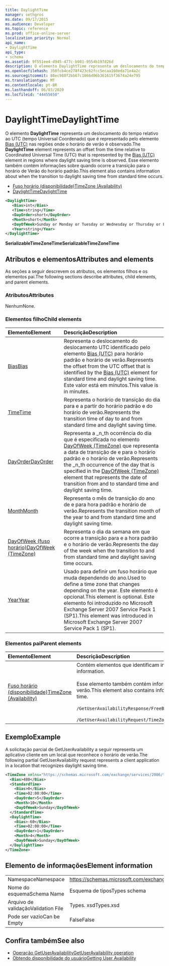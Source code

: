 ```yaml
---
title: DaylightTime
manager: sethgros
ms.date: 09/17/2015
ms.audience: Developer
ms.topic: reference
ms.prod: office-online-server
localization_priority: Normal
api_name:
- DaylightTime
api_type:
- schema
ms.assetid: 9f551ee4-d945-477c-b981-9554b197d26d
description: O elemento DaylightTime representa um deslocamento do tempo relativo ao UTC (tempo Universal Coordenado) que é representado pelo elemento Bias (UTC) nas regiões onde o horário de verão é observado. Esse elemento também contém informações sobre quando ocorre a transição para o horário de Verão do horário padrão.
ms.openlocfilehash: 350fcb4ce278f423c62fcc5ecaa160eda71e4a2c
ms.sourcegitcommit: 88ec988f2bb67c1866d06b361615f3674a24e795
ms.translationtype: MT
ms.contentlocale: pt-BR
ms.lasthandoff: 06/03/2020
ms.locfileid: "44455650"
---
```

# <a name="daylighttime"></a><span data-ttu-id="f8889-104">DaylightTime</span><span class="sxs-lookup"><span data-stu-id="f8889-104">DaylightTime</span></span>

<span data-ttu-id="f8889-105">O elemento **DaylightTime** representa um deslocamento do tempo relativo ao UTC (tempo Universal Coordenado) que é representado pelo elemento [Bias (UTC)](bias-utc.md) nas regiões onde o horário de verão é observado.</span><span class="sxs-lookup"><span data-stu-id="f8889-105">The **DaylightTime** element represents an offset from the time relative to Coordinated Universal Time (UTC) that is represented by the [Bias (UTC)](bias-utc.md) element in regions where daylight saving time is observed.</span></span> <span data-ttu-id="f8889-106">Esse elemento também contém informações sobre quando ocorre a transição para o horário de Verão do horário padrão.</span><span class="sxs-lookup"><span data-stu-id="f8889-106">This element also contains information about when the transition to daylight saving time from standard time occurs.</span></span> 
  
- [<span data-ttu-id="f8889-107">Fuso horário (disponibilidade)</span><span class="sxs-lookup"><span data-stu-id="f8889-107">TimeZone (Availability)</span></span>](timezone-availability.md) 
- [<span data-ttu-id="f8889-108">DaylightTime</span><span class="sxs-lookup"><span data-stu-id="f8889-108">DaylightTime</span></span>](daylighttime.md)
  
```xml
<DaylightTime>
   <Bias>int</Bias>
   <Time>string</Time>
   <DayOrder>short</DayOrder>
   <Month>short</Month>
   <DayOfWeek>Sunday or Monday or Tuesday or Wednesday or Thursday or Friday or Saturday</DayOfWeek>
   <Year>string</Year>
</DaylightTime>
```

<span data-ttu-id="f8889-109">**SerializableTimeZoneTime**</span><span class="sxs-lookup"><span data-stu-id="f8889-109">**SerializableTimeZoneTime**</span></span>

## <a name="attributes-and-elements"></a><span data-ttu-id="f8889-110">Atributos e elementos</span><span class="sxs-lookup"><span data-stu-id="f8889-110">Attributes and elements</span></span>

<span data-ttu-id="f8889-111">As seções a seguir descrevem os atributos, os elementos filhos e os elementos pai.</span><span class="sxs-lookup"><span data-stu-id="f8889-111">The following sections describe attributes, child elements, and parent elements.</span></span>
  
### <a name="attributes"></a><span data-ttu-id="f8889-112">Atributos</span><span class="sxs-lookup"><span data-stu-id="f8889-112">Attributes</span></span>

<span data-ttu-id="f8889-113">Nenhum</span><span class="sxs-lookup"><span data-stu-id="f8889-113">None.</span></span>
  
### <a name="child-elements"></a><span data-ttu-id="f8889-114">Elementos filho</span><span class="sxs-lookup"><span data-stu-id="f8889-114">Child elements</span></span>

|<span data-ttu-id="f8889-115">**Elemento**</span><span class="sxs-lookup"><span data-stu-id="f8889-115">**Element**</span></span>|<span data-ttu-id="f8889-116">**Descrição**</span><span class="sxs-lookup"><span data-stu-id="f8889-116">**Description**</span></span>|
|:-----|:-----|
|[<span data-ttu-id="f8889-117">Bias</span><span class="sxs-lookup"><span data-stu-id="f8889-117">Bias</span></span>](bias.md) <br/> |<span data-ttu-id="f8889-118">Representa o deslocamento do deslocamento UTC identificado pelo elemento [Bias (UTC)](bias-utc.md) para horário padrão e horário de verão.</span><span class="sxs-lookup"><span data-stu-id="f8889-118">Represents the offset from the UTC offset that is identified by the [Bias (UTC)](bias-utc.md) element for standard time and daylight saving time.</span></span> <span data-ttu-id="f8889-119">Este valor está em minutos.</span><span class="sxs-lookup"><span data-stu-id="f8889-119">This value is in minutes.</span></span>  <br/> |
|[<span data-ttu-id="f8889-120">Time</span><span class="sxs-lookup"><span data-stu-id="f8889-120">Time</span></span>](time.md) <br/> |<span data-ttu-id="f8889-121">Representa o horário de transição do dia para e a partir do horário padrão e do horário de verão.</span><span class="sxs-lookup"><span data-stu-id="f8889-121">Represents the transition time of day to and from standard time and daylight saving time.</span></span>  <br/> |
|[<span data-ttu-id="f8889-122">DayOrder</span><span class="sxs-lookup"><span data-stu-id="f8889-122">DayOrder</span></span>](dayorder.md) <br/> |<span data-ttu-id="f8889-123">Representa a _n_th ocorrência do dia que é especificada no elemento [DayOfWeek (TimeZone)](dayofweek-timezone.md) que representa a data de transição de e para o horário padrão e o horário de verão.</span><span class="sxs-lookup"><span data-stu-id="f8889-123">Represents the  _n_th occurrence of the day that is specified in the [DayOfWeek (TimeZone)](dayofweek-timezone.md) element that represents the date of transition from and to standard time and daylight saving time.</span></span>  <br/> |
|[<span data-ttu-id="f8889-124">Month</span><span class="sxs-lookup"><span data-stu-id="f8889-124">Month</span></span>](month.md) <br/> |<span data-ttu-id="f8889-125">Representa o mês de transição do ano de e para hora padrão e horário de verão.</span><span class="sxs-lookup"><span data-stu-id="f8889-125">Represents the transition month of the year to and from standard time and daylight saving time.</span></span>  <br/> |
|[<span data-ttu-id="f8889-126">DayOfWeek (fuso horário)</span><span class="sxs-lookup"><span data-stu-id="f8889-126">DayOfWeek (TimeZone)</span></span>](dayofweek-timezone.md) <br/> |<span data-ttu-id="f8889-127">Representa o dia da semana em que ocorre a transição para e a hora padrão e o horário de verão.</span><span class="sxs-lookup"><span data-stu-id="f8889-127">Represents the day of the week when the transition to and from standard time and daylight saving time occurs.</span></span>  <br/> |
|[<span data-ttu-id="f8889-128">Year</span><span class="sxs-lookup"><span data-stu-id="f8889-128">Year</span></span>](year.md) <br/> |<span data-ttu-id="f8889-129">Usado para definir um fuso horário que muda dependendo do ano.</span><span class="sxs-lookup"><span data-stu-id="f8889-129">Used to define a time zone that changes depending on the year.</span></span> <span data-ttu-id="f8889-130">Este elemento é opcional.</span><span class="sxs-lookup"><span data-stu-id="f8889-130">This element is optional.</span></span> <span data-ttu-id="f8889-131">Este elemento foi introduzido no Microsoft Exchange Server 2007 Service Pack 1 (SP1).</span><span class="sxs-lookup"><span data-stu-id="f8889-131">This element was introduced in Microsoft Exchange Server 2007 Service Pack 1 (SP1).</span></span>  <br/> |
   
### <a name="parent-elements"></a><span data-ttu-id="f8889-132">Elementos pai</span><span class="sxs-lookup"><span data-stu-id="f8889-132">Parent elements</span></span>

|<span data-ttu-id="f8889-133">**Elemento**</span><span class="sxs-lookup"><span data-stu-id="f8889-133">**Element**</span></span>|<span data-ttu-id="f8889-134">**Descrição**</span><span class="sxs-lookup"><span data-stu-id="f8889-134">**Description**</span></span>|
|:-----|:-----|
|[<span data-ttu-id="f8889-135">Fuso horário (disponibilidade)</span><span class="sxs-lookup"><span data-stu-id="f8889-135">TimeZone (Availability)</span></span>](timezone-availability.md) <br/> | <span data-ttu-id="f8889-136">Contém elementos que identificam informações de fuso horário.</span><span class="sxs-lookup"><span data-stu-id="f8889-136">Contains elements that identify time zone information.</span></span><br/><br/><span data-ttu-id="f8889-137">Esse elemento também contém informações sobre a transição entre o horário padrão e o horário de verão.</span><span class="sxs-lookup"><span data-stu-id="f8889-137">This element also contains information about the transition between standard time and daylight saving time.</span></span><br/><br/>`/GetUserAvailabilityResponse/FreeBusyResponseArray/FreeBusyResponse/FreeBusyView/WorkingHours/TimeZone` <br/><br/>`/GetUserAvailabilityRequest/TimeZone` <br/> |
   
## <a name="example"></a><span data-ttu-id="f8889-138">Exemplo</span><span class="sxs-lookup"><span data-stu-id="f8889-138">Example</span></span>

<span data-ttu-id="f8889-139">A solicitação parcial de GetUserAvailability a seguir representa um aplicativo cliente em um local que reconhece o horário de verão.</span><span class="sxs-lookup"><span data-stu-id="f8889-139">The following partial GetUserAvailability request represents a client application in a location that recognizes daylight saving time.</span></span>
  
```xml
<TimeZone xmlns="https://schemas.microsoft.com/exchange/services/2006/types">
  <Bias>480</Bias>
  <StandardTime>
    <Bias>0</Bias>
    <Time>02:00:00</Time>
    <DayOrder>5</DayOrder>
    <Month>10</Month>
    <DayOfWeek>Sunday</DayOfWeek>
  </StandardTime>
  <DaylightTime>
    <Bias>-60</Bias>
    <Time>02:00:00</Time>
    <DayOrder>1</DayOrder>
    <Month>4</Month>
    <DayOfWeek>Sunday</DayOfWeek>
  </DaylightTime>
</TimeZone>
```

## <a name="element-information"></a><span data-ttu-id="f8889-140">Elemento de informações</span><span class="sxs-lookup"><span data-stu-id="f8889-140">Element information</span></span>

|||
|:-----|:-----|
|<span data-ttu-id="f8889-141">Namespace</span><span class="sxs-lookup"><span data-stu-id="f8889-141">Namespace</span></span>  <br/> |https://schemas.microsoft.com/exchange/services/2006/types  <br/> |
|<span data-ttu-id="f8889-142">Nome do esquema</span><span class="sxs-lookup"><span data-stu-id="f8889-142">Schema Name</span></span>  <br/> |<span data-ttu-id="f8889-143">Esquema de tipos</span><span class="sxs-lookup"><span data-stu-id="f8889-143">Types schema</span></span>  <br/> |
|<span data-ttu-id="f8889-144">Arquivo de validação</span><span class="sxs-lookup"><span data-stu-id="f8889-144">Validation File</span></span>  <br/> |<span data-ttu-id="f8889-145">Types. xsd</span><span class="sxs-lookup"><span data-stu-id="f8889-145">Types.xsd</span></span>  <br/> |
|<span data-ttu-id="f8889-146">Pode ser vazio</span><span class="sxs-lookup"><span data-stu-id="f8889-146">Can be Empty</span></span>  <br/> |<span data-ttu-id="f8889-147">False</span><span class="sxs-lookup"><span data-stu-id="f8889-147">False</span></span>  <br/> |
   
## <a name="see-also"></a><span data-ttu-id="f8889-148">Confira também</span><span class="sxs-lookup"><span data-stu-id="f8889-148">See also</span></span>

- [<span data-ttu-id="f8889-149">Operação GetUserAvailability</span><span class="sxs-lookup"><span data-stu-id="f8889-149">GetUserAvailability operation</span></span>](getuseravailability-operation.md)
- [<span data-ttu-id="f8889-150">Obtendo disponibilidade do usuário</span><span class="sxs-lookup"><span data-stu-id="f8889-150">Getting User Availability</span></span>](https://msdn.microsoft.com/library/d4133fcb-9b0f-4e6b-aadf-a389da83516a%28Office.15%29.aspx)

